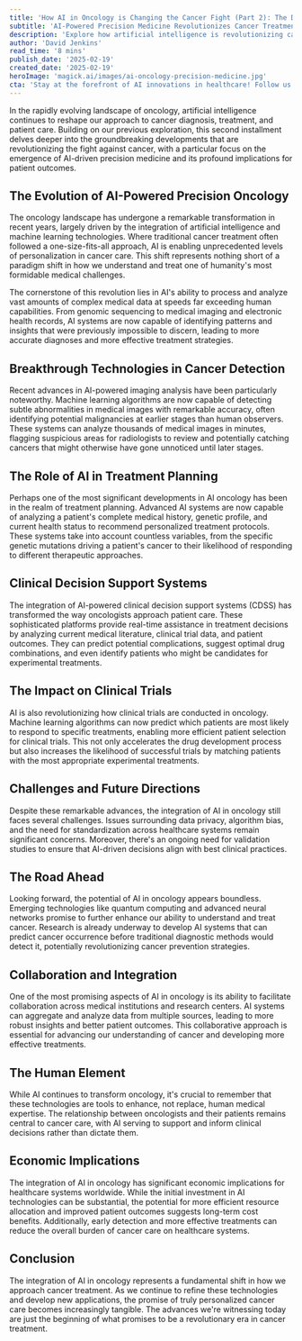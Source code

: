 ```yaml
---
title: 'How AI in Oncology is Changing the Cancer Fight (Part 2): The Dawn of Precision Medicine'
subtitle: 'AI-Powered Precision Medicine Revolutionizes Cancer Treatment'
description: 'Explore how artificial intelligence is revolutionizing cancer treatment through precision medicine, from advanced imaging analysis to personalized treatment planning and clinical trial optimization. Learn about the latest breakthroughs in AI-powered oncology and their impact on patient care.'
author: 'David Jenkins'
read_time: '8 mins'
publish_date: '2025-02-19'
created_date: '2025-02-19'
heroImage: 'magick.ai/images/ai-oncology-precision-medicine.jpg'
cta: 'Stay at the forefront of AI innovations in healthcare! Follow us on LinkedIn for regular updates on groundbreaking developments in AI-powered oncology and precision medicine.'
---
```


In the rapidly evolving landscape of oncology, artificial intelligence continues to reshape our approach to cancer diagnosis, treatment, and patient care. Building on our previous exploration, this second installment delves deeper into the groundbreaking developments that are revolutionizing the fight against cancer, with a particular focus on the emergence of AI-driven precision medicine and its profound implications for patient outcomes.

## The Evolution of AI-Powered Precision Oncology

The oncology landscape has undergone a remarkable transformation in recent years, largely driven by the integration of artificial intelligence and machine learning technologies. Where traditional cancer treatment often followed a one-size-fits-all approach, AI is enabling unprecedented levels of personalization in cancer care. This shift represents nothing short of a paradigm shift in how we understand and treat one of humanity's most formidable medical challenges.

The cornerstone of this revolution lies in AI's ability to process and analyze vast amounts of complex medical data at speeds far exceeding human capabilities. From genomic sequencing to medical imaging and electronic health records, AI systems are now capable of identifying patterns and insights that were previously impossible to discern, leading to more accurate diagnoses and more effective treatment strategies.

## Breakthrough Technologies in Cancer Detection

Recent advances in AI-powered imaging analysis have been particularly noteworthy. Machine learning algorithms are now capable of detecting subtle abnormalities in medical images with remarkable accuracy, often identifying potential malignancies at earlier stages than human observers. These systems can analyze thousands of medical images in minutes, flagging suspicious areas for radiologists to review and potentially catching cancers that might otherwise have gone unnoticed until later stages.

## The Role of AI in Treatment Planning

Perhaps one of the most significant developments in AI oncology has been in the realm of treatment planning. Advanced AI systems are now capable of analyzing a patient's complete medical history, genetic profile, and current health status to recommend personalized treatment protocols. These systems take into account countless variables, from the specific genetic mutations driving a patient's cancer to their likelihood of responding to different therapeutic approaches.

## Clinical Decision Support Systems

The integration of AI-powered clinical decision support systems (CDSS) has transformed the way oncologists approach patient care. These sophisticated platforms provide real-time assistance in treatment decisions by analyzing current medical literature, clinical trial data, and patient outcomes. They can predict potential complications, suggest optimal drug combinations, and even identify patients who might be candidates for experimental treatments.

## The Impact on Clinical Trials

AI is also revolutionizing how clinical trials are conducted in oncology. Machine learning algorithms can now predict which patients are most likely to respond to specific treatments, enabling more efficient patient selection for clinical trials. This not only accelerates the drug development process but also increases the likelihood of successful trials by matching patients with the most appropriate experimental treatments.

## Challenges and Future Directions

Despite these remarkable advances, the integration of AI in oncology still faces several challenges. Issues surrounding data privacy, algorithm bias, and the need for standardization across healthcare systems remain significant concerns. Moreover, there's an ongoing need for validation studies to ensure that AI-driven decisions align with best clinical practices.

## The Road Ahead

Looking forward, the potential of AI in oncology appears boundless. Emerging technologies like quantum computing and advanced neural networks promise to further enhance our ability to understand and treat cancer. Research is already underway to develop AI systems that can predict cancer occurrence before traditional diagnostic methods would detect it, potentially revolutionizing cancer prevention strategies.

## Collaboration and Integration

One of the most promising aspects of AI in oncology is its ability to facilitate collaboration across medical institutions and research centers. AI systems can aggregate and analyze data from multiple sources, leading to more robust insights and better patient outcomes. This collaborative approach is essential for advancing our understanding of cancer and developing more effective treatments.

## The Human Element

While AI continues to transform oncology, it's crucial to remember that these technologies are tools to enhance, not replace, human medical expertise. The relationship between oncologists and their patients remains central to cancer care, with AI serving to support and inform clinical decisions rather than dictate them.

## Economic Implications

The integration of AI in oncology has significant economic implications for healthcare systems worldwide. While the initial investment in AI technologies can be substantial, the potential for more efficient resource allocation and improved patient outcomes suggests long-term cost benefits. Additionally, early detection and more effective treatments can reduce the overall burden of cancer care on healthcare systems.

## Conclusion

The integration of AI in oncology represents a fundamental shift in how we approach cancer treatment. As we continue to refine these technologies and develop new applications, the promise of truly personalized cancer care becomes increasingly tangible. The advances we're witnessing today are just the beginning of what promises to be a revolutionary era in cancer treatment.